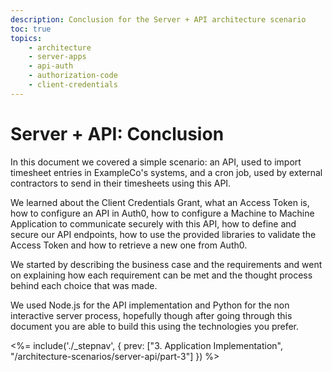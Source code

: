 ```yaml
---
description: Conclusion for the Server + API architecture scenario
toc: true
topics:
    - architecture
    - server-apps
    - api-auth
    - authorization-code
    - client-credentials
---
```


# Server + API: Conclusion

In this document we covered a simple scenario: an API, used to import timesheet entries in ExampleCo's systems, and a cron job, used by external contractors to send in their timesheets using this API.

We learned about the Client Credentials Grant, what an Access Token is, how to configure an API in Auth0, how to configure a Machine to Machine Application to communicate securely with this API, how to define and secure our API endpoints, how to use the provided libraries to validate the Access Token and how to retrieve a new one from Auth0.

We started by describing the business case and the requirements and went on explaining how each requirement can be met and the thought process behind each choice that was made.

We used Node.js for the API implementation and Python for the non interactive server process, hopefully though after going through this document you are able to build this using the technologies you prefer.

<%= include('./_stepnav', {
 prev: ["3. Application Implementation", "/architecture-scenarios/server-api/part-3"]
}) %>
